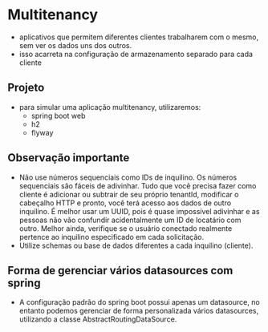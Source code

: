 # Multitenancy
- aplicativos que permitem diferentes clientes trabalharem com o mesmo, sem ver os dados uns dos outros.
- isso acarreta na configuração de armazenamento separado para cada cliente

## Projeto
- para simular uma aplicação multitenancy, utilizaremos:
  - spring boot web
  - h2
  - flyway

## Observação importante
- Não use números sequenciais como IDs de inquilino. Os números sequenciais são fáceis de adivinhar. Tudo que você precisa fazer como cliente é adicionar ou subtrair de seu próprio tenantId, modificar o cabeçalho HTTP e pronto, você terá acesso aos dados de outro inquilino. É melhor usar um UUID, pois é quase impossível adivinhar e as pessoas não vão confundir acidentalmente um ID de locatário com outro. Melhor ainda, verifique se o usuário conectado realmente pertence ao inquilino especificado em cada solicitação.
- Utilize schemas ou base de dados diferentes a cada inquilino (cliente).

## Forma de gerenciar vários datasources com spring
- A configuração padrão do spring boot possui apenas um datasource, no entanto podemos gerenciar de forma personalizada vários datasources, utilizando a classe AbstractRoutingDataSource.
